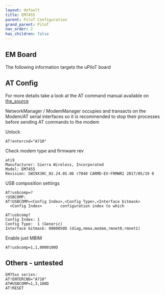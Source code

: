 ```yaml
---
layout: default
title: EM7455
parent: PiloT Configuration
grand_parent: PiloT
nav_order: 2
has_children: false
---
```


## EM Board 

The following information targets the uPiloT board 

## AT Config

For more details take a look at the AT command manual available on [the_source](https://source.sierrawireless.com)  

NetworkManager / ModemManager occupies and transacts on the Modem/AT serial interfaces so it is recommended to
stop their processes before sending AT commands to the modem  

Unlock  
```
AT!entercnd="A710"
```

Check modem type and firmware rev
```
ati9                                                                            
Manufacturer: Sierra Wireless, Incorporated                                     
Model: EM7455                                                                   
Revision: SWI9X30C_02.24.05.06 r7040 CARMD-EV-FRMWR2 2017/05/19 0
```

USB composition settings

```
AT!usbcomp=?
!USBCOMP:                                                                       
AT!USBCOMP=<Config Index>,<Config Type>,<Interface bitmask>                     
  <Config Index>      - configuration index to which

AT!usbcomp?                                                                     
Config Index: 1                                                                 
Config Type:  1 (Generic)                                                       
Interface bitmask: 0000050D (diag,nmea,modem,rmnet0,rmnet1)
```

Enable just MBIM 

```
AT!usbcomp=1,1,0000100D
```


## Others - untested


```
EM75xx series:
AT!ENTERCND="A710"
AT#USBCOMP=1,3,100D
AT!RESET
```
